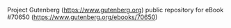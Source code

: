 Project Gutenberg (https://www.gutenberg.org) public repository for
eBook #70650 (https://www.gutenberg.org/ebooks/70650)
